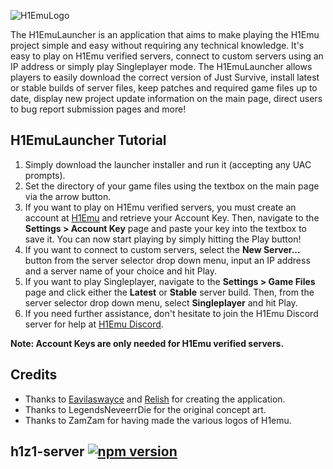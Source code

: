 ![H1EmuLogo](https://github.com/H1emu/h1emu-launcher/assets/45886829/02ce0853-d591-42dc-99f4-a306600705db)

The H1EmuLauncher is an application that aims to make playing the H1Emu project simple and easy without requiring any technical knowledge. It's easy to play on H1Emu verified servers, connect to custom servers using an IP address or simply play Singleplayer mode. The H1EmuLauncher allows players to easily download the correct version of Just Survive, install latest or stable builds of server files, keep patches and required game files up to date, display new project update information on the main page, direct users to bug report submission pages and more!

## H1EmuLauncher Tutorial

1. Simply download the launcher installer and run it (accepting any UAC prompts).
2. Set the directory of your game files using the textbox on the main page via the arrow button.
3. If you want to play on H1Emu verified servers, you must create an account at [H1Emu](https://h1emu.com) and retrieve your Account Key. Then, navigate to the **Settings > Account Key** page and paste your key into the textbox to save it. You can now start playing by simply hitting the Play button!
5. If you want to connect to custom servers, select the **New Server...** button from the server selector drop down menu, input an IP address and a server name of your choice and hit Play.
6. If you want to play Singleplayer, navigate to the **Settings > Game Files** page and click either the **Latest** or **Stable** server build. Then, from the server selector drop down menu, select **Singleplayer** and hit Play.
7. If you need further assistance, don't hesitate to join the H1Emu Discord server for help at [H1Emu Discord](https://discord.gg/h1emu).

**Note: Account Keys are only needed for H1Emu verified servers.**

## Credits

- Thanks to [Eavilaswayce](https://github.com/Eavilaswayce) and [Relish](https://github.com/aarongarnerm) for creating the application.
- Thanks to LegendsNeveerrDie for the original concept art.
- Thanks to ZamZam for having made the various logos of H1emu.

## h1z1-server [![npm version](http://img.shields.io/npm/v/h1z1-server.svg?style=flat)](https://npmjs.org/package/h1z1-server "View this project on npm")
